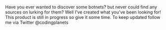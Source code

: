  
Have you ever wanted to discover some botnets? but never could find any sources on lurking for them?
Well I've created what you've been looking for! This product is still in progress so give it some time.
To keep updated follow me via Twitter @codingplanets
